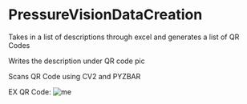 # PressureVisionDataCreation

Takes in a list of descriptions through excel and generates a list of QR Codes

Writes the description under QR code pic

Scans QR Code using CV2 and PYZBAR 

EX QR Code: 
![me](https://github.com/Kunal2341/PressureVisionDataCreation/blob/main/testFile.png?raw=true)


